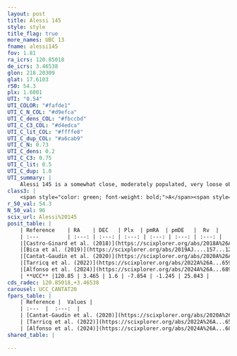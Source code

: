 ```yaml
---
layout: post
title: Alessi 145
style: style
title_flag: true
more_names: UBC 13
fname: alessi145
fov: 1.81
ra_icrs: 120.85018
de_icrs: 3.46538
glon: 218.20309
glat: 17.6103
r50: 54.3
plx: 1.6001
UTI: "0.54"
UTI_COLOR: "#fafde1"
UTI_C_N_COL: "#d9efca"
UTI_C_dens_COL: "#fbccbd"
UTI_C_C3_COL: "#d4edca"
UTI_C_lit_COL: "#ffffe8"
UTI_C_dup_COL: "#a6cab9"
UTI_C_N: 0.73
UTI_C_dens: 0.2
UTI_C_C3: 0.75
UTI_C_lit: 0.5
UTI_C_dup: 1.0
UTI_summary: |
    Alessi 145 is a somewhat close, moderately populated, very loose object of high C3 quality. It is moderately studied in the literature.
class3: |
    <span style="color: green; font-weight: bold;">A</span><span style="color: #FFC300; font-weight: bold;">B</span>
r_50_val: 54.3
N_50_val: 96
scix_url: Alessi%20145
posit_table: |
    | Reference    | RA    | DEC   | Plx  | pmRA  | pmDE   |  Rv  |
    | :---         | :---: | :---: | :---: | :---: | :---: | :---: |
    |[Castro-Ginard et al. (2018)](https://scixplorer.org/abs/2018A%26A...618A..59C) | 120.897 | 3.61 | 1.607 | -7.768 | -1.163 | 22.91 |
    |[Bica et al. (2019)](https://scixplorer.org/abs/2019AJ....157...12B) | 120.894 | 3.611 | -- | -- | -- | -- |
    |[Cantat-Gaudin et al. (2020)](https://scixplorer.org/abs/2020A%26A...640A...1C) | 120.914 | 3.54 | 1.609 | -7.749 | -1.13 | -- |
    |[Tarricq et al. (2022)](https://scixplorer.org/abs/2022A%26A...659A..59T) | 120.761 | 2.697 | 1.583 | -7.68 | -1.199 | -- |
    |[Alfonso et al. (2024)](https://scixplorer.org/abs/2024A%26A...689A..18A) | 120.696 | 3.693 | 1.587 | -7.801 | -1.39 | -- |
    | **UCC** |120.85 | 3.465 | 1.6 | -7.854 | -1.245 | 25.043 | 
cds_radec: 120.85018,+3.46538
carousel: UCC_CANTAT20
fpars_table: |
    | Reference |  Values |
    | :---  |  :---:  |
    | [Cantat-Gaudin et al. (2020)](https://scixplorer.org/abs/2020A%26A...640A...1C) | `AVNN=0, DMNN=9, AgeNN=8.26` |
    | [Tarricq et al. (2022)](https://scixplorer.org/abs/2022A%26A...659A..59T) | `Dist=619, logAgeNN=8.28` |
    | [Alfonso et al. (2024)](https://scixplorer.org/abs/2024A%26A...689A..18A) | `AV=0.00086, MOD=8.99970, logAge=7.65706, Z=-0.0656` |
shared_table: |
    
---
```

